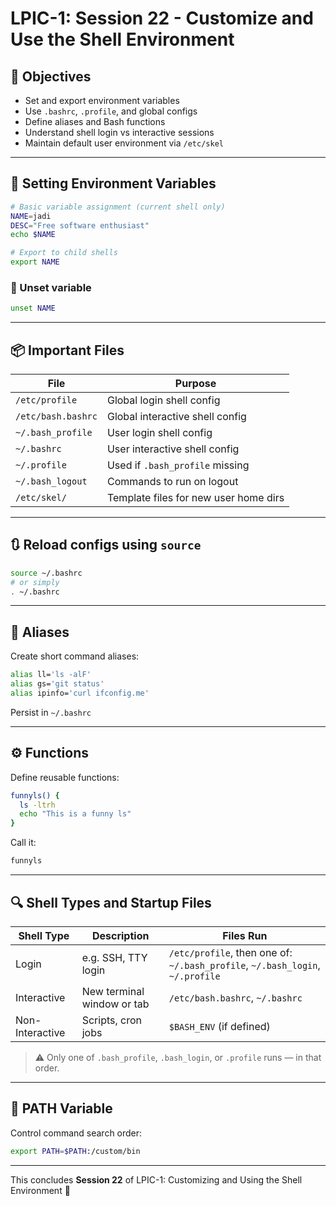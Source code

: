 # LPIC-1: Session 22 - Customize and Use the Shell Environment

## 🎯 Objectives
- Set and export environment variables
- Use `.bashrc`, `.profile`, and global configs
- Define aliases and Bash functions
- Understand shell login vs interactive sessions
- Maintain default user environment via `/etc/skel`

---

## 🌱 Setting Environment Variables

```bash
# Basic variable assignment (current shell only)
NAME=jadi
DESC="Free software enthusiast"
echo $NAME

# Export to child shells
export NAME
```

### 🧹 Unset variable
```bash
unset NAME
```

---

## 📦 Important Files
| File | Purpose |
|------|---------|
| `/etc/profile` | Global login shell config |
| `/etc/bash.bashrc` | Global interactive shell config |
| `~/.bash_profile` | User login shell config |
| `~/.bashrc` | User interactive shell config |
| `~/.profile` | Used if `.bash_profile` missing |
| `~/.bash_logout` | Commands to run on logout |
| `/etc/skel/` | Template files for new user home dirs |

---

## 🔃 Reload configs using `source`
```bash
source ~/.bashrc
# or simply
. ~/.bashrc
```

---

## 🧰 Aliases
Create short command aliases:
```bash
alias ll='ls -alF'
alias gs='git status'
alias ipinfo='curl ifconfig.me'
```

Persist in `~/.bashrc`

---

## ⚙️ Functions
Define reusable functions:
```bash
funnyls() {
  ls -ltrh
  echo "This is a funny ls"
}
```

Call it:
```bash
funnyls
```

---

## 🔍 Shell Types and Startup Files

| Shell Type | Description | Files Run |
|------------|-------------|-----------|
| Login      | e.g. SSH, TTY login | `/etc/profile`, then one of: `~/.bash_profile`, `~/.bash_login`, `~/.profile` |
| Interactive | New terminal window or tab | `/etc/bash.bashrc`, `~/.bashrc` |
| Non-Interactive | Scripts, cron jobs | `$BASH_ENV` (if defined) |

> ⚠️ Only one of `.bash_profile`, `.bash_login`, or `.profile` runs — in that order.

---

## 📌 PATH Variable
Control command search order:
```bash
export PATH=$PATH:/custom/bin
```

---

This concludes **Session 22** of LPIC-1: Customizing and Using the Shell Environment 🐚
